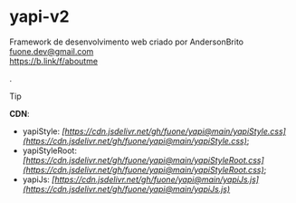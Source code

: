 # yapi-v2
Framework de desenvolvimento web criado por AndersonBrito<br/> fuone.dev@gmail.com <br/>
https://b.link/f/aboutme

.
>[!TIP]
>**CDN**:
>- yapiStyle: _[https://cdn.jsdelivr.net/gh/fuone/yapi@main/yapiStyle.css](https://cdn.jsdelivr.net/gh/fuone/yapi@main/yapiStyle.css)_;
>- yapiStyleRoot: _[https://cdn.jsdelivr.net/gh/fuone/yapi@main/yapiStyleRoot.css](https://cdn.jsdelivr.net/gh/fuone/yapi@main/yapiStyleRoot.css)_;
>- yapiJs: _[https://cdn.jsdelivr.net/gh/fuone/yapi@main/yapiJs.js](https://cdn.jsdelivr.net/gh/fuone/yapi@main/yapiJs.js)_

